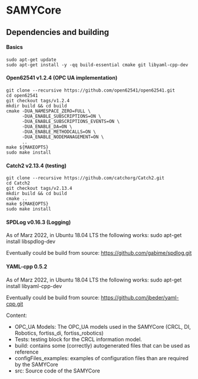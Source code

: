 # SAMYCore

## Dependencies and building

#### Basics
```
sudo apt-get update
sudo apt-get install -y -qq build-essential cmake git libyaml-cpp-dev 
```

#### Open62541 v1.2.4 (OPC UA implementation)
```
git clone --recursive https://github.com/open62541/open62541.git
cd open62541
git checkout tags/v1.2.4
mkdir build && cd build
cmake -DUA_NAMESPACE_ZERO=FULL \
      -DUA_ENABLE_SUBSCRIPTIONS=ON \
      -DUA_ENABLE_SUBSCRIPTIONS_EVENTS=ON \
      -DUA_ENABLE_DA=ON \
      -DUA_ENABLE_METHODCALLS=ON \
      -DUA_ENABLE_NODEMANAGEMENT=ON \
      ..
make ${MAKEOPTS}
sudo make install
```

#### Catch2 v2.13.4 (testing)
```
git clone --recursive https://github.com/catchorg/Catch2.git
cd Catch2
git checkout tags/v2.13.4
mkdir build && cd build
cmake ..
make ${MAKEOPTS}
sudo make install
```

#### SPDLog v0.16.3 (Logging)
As of Marz 2022, in Ubuntu 18.04 LTS the following works:
sudo apt-get install libspdlog-dev

Eventually could be build from source: https://github.com/gabime/spdlog.git

#### YAML-cpp 0.5.2
As of Marz 2022, in Ubuntu 18.04 LTS the following works:
sudo apt-get install libyaml-cpp-dev

Eventually could be build from source: https://github.com/jbeder/yaml-cpp.git


Content:
 - OPC_UA Models: The OPC_UA models used in the SAMYCore (CRCL, DI, Robotics, fortiss_di, fortiss_robotics)
 - Tests: testing block for the CRCL information model.
 - build: contains some (correctly) autogenerated files that can be used as reference
 - configFiles_examples: examples of configuration files than are required by the SAMYCore
 - src: Source code of the SAMYCore

